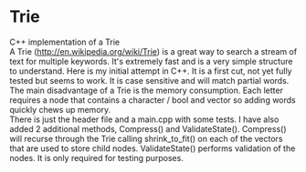 # Trie
C++ implementation of a Trie<br>
A Trie (http://en.wikipedia.org/wiki/Trie) is a great way to search a stream of text for multiple keywords. It's extremely fast and is a very simple structure to understand. Here is my initial attempt in C++. It is a first cut, not yet fully tested but seems to work. It is case sensitive and will match partial words. The main disadvantage of a Trie is the memory consumption. Each letter requires a node that contains a character / bool and vector so adding words quickly chews up memory.
<br>
There is just the header file and a main.cpp with some tests. I have also added 2 additional methods, Compress() and ValidateState(). Compress() will recurse through the Trie calling shrink_to_fit() on each of the vectors that are used to store child nodes. ValidateState() performs validation of the nodes. It is only required for testing purposes.

